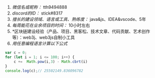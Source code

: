 1. *微信名或昵称：* tth9494888
2. *discord的ID：* stick#8317
3. *擅长的建设领域、语言或工具、熟练度：* java&js、IDEA&vscode、5年	
4. *每周能花在业余项目的时间：* 10小时左右
5. *区块链建设经验（产品、项目、黑客松、技术文章、代码贡献、艺术创作等）：web3j、web3js自制小工具
6. *用任意编程语言计算以下公式*

```js
var c = 0;
for (let i = 1; i <= 100; i++) {
    c +=  Math.pow(i,3) - Math.cbrt(i)      
}
console.log(c);// 25502149.836096782
```